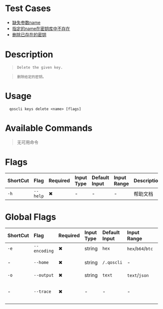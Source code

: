 # Test Cases

- [缺失参数name](./TestCase01.md)
- [指定的name在密钥库中不存在](./TestCase02.md)
- [删除已存在的密钥](./TestCase03.md)

# Description

>     Delete the given key.

>     删除给定的密钥。

# Usage
```
  qoscli keys delete <name> [flags]
```

# Available Commands

>无可用命令

# Flags

| ShortCut | Flag       | Required | Input Type | Default Input | Input Range | Description |
|:---------|:-----------|:---------|:-----------|:--------------|:------------|:------------|
| `-h`     | `--help`   | ✖        | -          | -             | -           | 帮助文档        |

# Global Flags

| ShortCut | Flag         | Required | Input Type | Default Input | Input Range       | Description  |
|:---------|:-------------|:---------|:-----------|:--------------|:------------------|:-------------|
| `-e`     | `--encoding` | ✖        | string     | `hex`         | `hex`/`b64`/`btc` | 二进制编码        |
| -        | `--home`     | ✖        | string     | `/.qoscli`    | -                 | 配置和数据的目录     |
| `-o`     | `--output`   | ✖        | string     | `text`        | `text`/`json`     | 输出格式         |
| -        | `--trace`    | ✖        | -          | -             | -                 | 打印出错时的完整堆栈跟踪 |